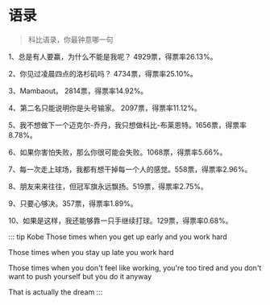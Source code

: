 # 语录

> 科比语录，你最钟意哪一句

1、总是有人要赢，为什么不能是我呢？ 4929票，得票率26.13%。

2、你见过凌晨四点的洛杉矶吗？ 4734票，得票率25.10%。

3、Mambaout。 2814票，得票率14.92%。

4、第二名只能说明你是头号输家。 2097票，得票率11.12%。

5、我不想做下一个迈克尔-乔丹，我只想做科比-布莱恩特。1656票，得票率8.78%。

6、如果你害怕失败，那么你很可能会失败。1068票，得票率5.66%。

7、每一次走上球场，我都有想干掉每一个人的感觉。558票，得票率2.96%。

8、朋友来来往往，但冠军旗永远飘扬。519票，得票率2.75%。

9、只要心够决。357票，得票率1.89%。

10、如果是这样，我还能够靠一只手继续打球。129票，得票率0.68%。

::: tip Kobe
Those times when you get up early and you work hard

Those times when you stay up late you work hard

Those times when you don't feel like working, you're too tired and you don't want to push yourself but you do it anyway

That is actually the dream
:::